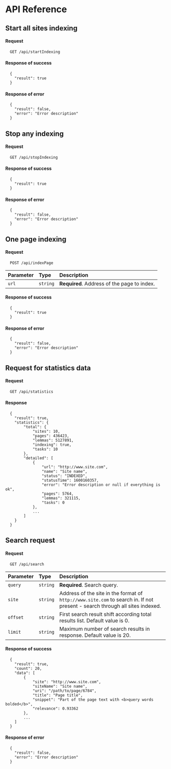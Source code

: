 
# API Reference

## Start all sites indexing

#### Request

```http
  GET /api/startIndexing
```

#### Response of success

      {
		"result": true
      }

#### Response of error

      {
		"result": false,
		"error": "Error description"
      }

## Stop any indexing

#### Request

```http
  GET /api/stopIndexing
```

#### Response of success

      {
		"result": true
      }

#### Response of error

      {
		"result": false,
		"error": "Error description"
      }

## One page indexing

#### Request

```http
  POST /api/indexPage
```

| Parameter | Type     | Description                |
| :-------- | :------- | :------------------------- |
| `url` | `string` | **Required**. Address of the page to index. |

#### Response of success

      {
		"result": true
      }

#### Response of error

      {
		"result": false,
		"error": "Error description"
      }

## Request for statistics data

#### Request

```http
  GET /api/statistics
```

#### Response

      {
		"result": true,
		"statistics": {
			"total": {
				"sites": 10,
				"pages": 436423,
				"lemmas": 5127891,
				"indexing": true,
				"tasks": 10
			},
			"detailed": [
				{
					"url": "http://www.site.com",
					"name": "Site name",
					"status": "INDEXED",
					"statusTime": 1600160357,
					"error": "Error description or null if everything is ok",
					"pages": 5764,
					"lemmas": 321115,
					"tasks": 0
				},
				...
			]
		}
      }

## Search request

#### Request

```http
  GET /api/search
```

| Parameter | Type     | Description                |
| :-------- | :------- | :------------------------- |
| `query` | `string` | **Required**. Search query. |
| `site` | `string` | Address of the site in the format of `http://www.site.com` to search in. If not present - search through all sites indexed. |
| `offset` | `string` | First search result shift according total results list. Default value is 0. |
| `limit` | `string` | Maximum number of search results in response. Default value is 20. |

#### Response of success

      {
		"result": true,
		"count": 20,
		"data": [
			{
				"site": "http://www.site.com",
				"siteName": "Site name",
				"uri": "/path/to/page/6784",
				"title": "Page title",
				"snippet": "Part of the page text with <b>query words bolded</b>",
				"relevance": 0.93362
			},
			...
		]
      }

#### Response of error

      {
		"result": false,
		"error": "Error description"
      }